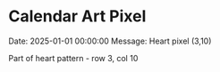 # Calendar Art Pixel

Date: 2025-01-01 00:00:00
Message: Heart pixel (3,10)

Part of heart pattern - row 3, col 10
